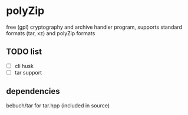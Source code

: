 # polyZip
free (gpl) cryptography and archive handler program, supports standard formats (tar, xz) and polyZip formats

## TODO list
- [ ] cli husk
- [ ] tar support

## dependencies
bebuch/tar for tar.hpp (included in source) <br>
